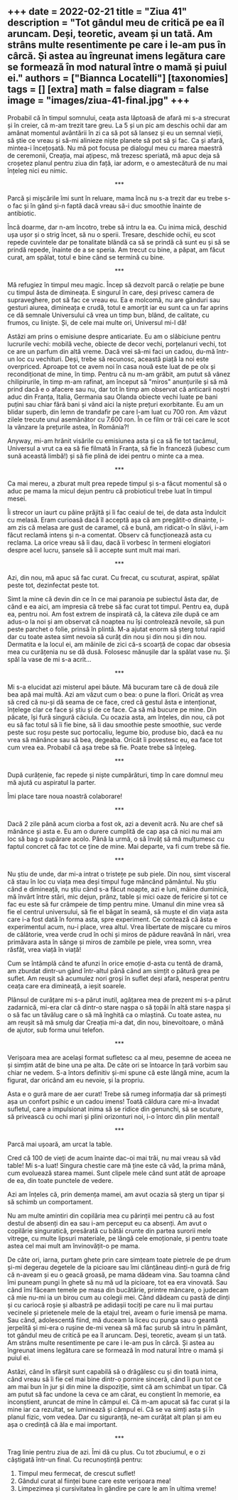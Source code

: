 
+++
date = 2022-02-21
title = "Ziua 41"
description = "Tot gândul meu de critică pe ea îl aruncam. Deși, teoretic, aveam și un tată. Am strâns multe resentimente pe care i le-am pus în cârcă. Și astea au îngreunat imens legătura care se formează în mod natural între o mamă și puiul ei."
authors = ["Biannca Locatelli"]
[taxonomies]
tags = []
[extra]
math = false
diagram = false
image = "images/ziua-41-final.jpg"
+++
---

Probabil că în timpul somnului, ceața asta lăptoasă de afară mi s-a strecurat și în creier, că m-am trezit tare greu. La 5 și un pic am deschis ochii dar am amânat momentul avântării în zi ca să pot să lansez și eu un semnal vieții, să știe ce vreau și să-mi alinieze niște planete să pot să și fac. Ca și afară, mintea-i încețoșată. Nu mă pot focusa pe dialogul meu cu marea maestră de ceremonii, Creația, mai ațipesc, mă trezesc speriată, mă apuc deja să croșetez planul pentru ziua din față, iar adorm, e o amestecătură de nu mai înțeleg nici eu nimic.

<p style="text-align: center;">***</p>

Parcă și mișcările îmi sunt în reluare, mama încă nu s-a trezit dar eu trebe s-o fac și în gând și-n faptă dacă vreau să-i duc smoothie înainte de antibiotic.

Încă doarme, dar n-am încotro, trebe să intru la ea. Cu inima mică, deschid ușa ușor și o strig încet, să nu o sperii. Tresare, deschide ochii, eu scot repede cuvintele dar pe tonalitate blândă ca să se prindă că sunt eu și să se prindă repede, înainte de a se speria. Am trecut cu bine, a păpat, am făcut curat, am spălat, totul e bine când se termină cu bine.

<p style="text-align: center;">***</p>

Mă refugiez în timpul meu magic. Încep să dezvolt parcă o relație pe bune cu timpul ăsta de dimineața. E singurul în care, deși privesc camera de supraveghere, pot să fac ce vreau eu. Ea e molcomă, nu are gânduri sau gesturi aiurea, dimineața e crudă, totul e amorțit iar eu sunt ca un far aprins ce dă semnale Universului că vrea un timp bun, blând, de calitate, cu frumos, cu liniște. Și, de cele mai multe ori, Universul mi-l dă!

Astăzi am prins o emisiune despre anticariate. Eu am o slăbiciune pentru lucrurile vechi: mobilă veche, obiecte de decor vechi, porțelanuri vechi, tot ce are un parfum din altă vreme. Dacă vrei să-mi faci un cadou, du-mă într-un loc cu vechituri. Deși, trebe să recunosc, această piață la noi este overpriced. Aproape tot ce avem noi în casa nouă este luat de pe olx și recondiționat de mine, în timp. Pentru că nu m-am grăbit, am putut să vânez chilipirurile, în timp m-am rafinat, am început să "miros" anunțurile și să mă prind dacă e o afacere sau nu, dar tot în timp am observat că anticarii noștri aduc din Franța, Italia, Germania sau Olanda obiecte vechi luate pe bani puțini sau chiar fără bani și vând aici la niște prețuri exorbitante. Eu am un blidar superb, din lemn de trandafir pe care l-am luat cu 700 ron. Am văzut zilele trecute unul asemănător cu 7.600 ron. În ce film or trăi cei care le scot la vânzare la prețurile astea, în România?!

Anyway, mi-am hrănit visările cu emisiunea asta și ca să fie tot tacâmul, Universul a vrut ca ea să fie filmată în Franța, să fie în franceză (iubesc cum sună această limbă!) și să fie plină de idei pentru o minte ca a mea.

<p style="text-align: center;">***</p>

Ca mai mereu, a zburat mult prea repede timpul și s-a făcut momentul să o aduc pe mama la micul dejun pentru că probioticul trebe luat în timpul mesei.

Îi strecor un iaurt cu pâine prăjită și îi fac ceaiul de tei, de data asta îndulcit cu melasă. Eram curioasă dacă îl acceptă așa că am pregătit-o dinainte, i-am zis că melasa are gust de caramel, că e bună, am ridicat-o în slăvi, i-am făcut reclamă intens și n-a comentat. Observ că funcționează asta cu reclama. La orice vreau să îi dau, dacă îi vorbesc în termeni elogiatori despre acel lucru, șansele să îi accepte sunt mult mai mari.

<p style="text-align: center;">***</p>

Azi, din nou, mă apuc să fac curat. Cu frecat, cu scuturat, aspirat, spălat peste tot, dezinfectat peste tot.

Simt la mine că devin din ce în ce mai paranoia pe subiectul ăsta dar, de când e ea aici, am impresia că trebe să fac curat tot timpul. Pentru ea, după ea, pentru noi. Am fost extrem de inspirată că, la câteva zile după ce am adus-o la noi și am observat că noaptea nu își controlează nevoile, să pun peste parchet o folie, prinsă în plintă. M-a ajutat enorm să șterg totul rapid dar cu toate astea simt nevoia să curăț din nou și din nou și din nou. Dermatita e la locul ei, am mâinile de zici că-s scoarță de copac dar obsesia mea cu curățenia nu se dă dusă. Folosesc mănușile dar la spălat vase nu. Și spăl la vase de mi s-a acrit...

<p style="text-align: center;">***</p>

Mi s-a elucidat azi misterul apei băute. Mă bucuram tare că de două zile bea apă mai multă. Azi am văzut cum o bea: o pune la flori. Oricât aș vrea să cred că nu-și dă seama de ce face, cred că gestul ăsta e intenționat, înțelege clar ce face și știu și de ce face. Ca să mă bucure pe mine. Din păcate, își fură singură căciula. Cu ocazia asta, am înțeles, din nou, că pot eu să fac totul să îi fie bine, să îi dau smoothie peste smoothie, suc verde peste suc roșu peste suc portocaliu, legume bio, produse bio, dacă ea nu vrea să mănânce sau să bea, degeaba. Oricât îi povestesc eu, ea face tot cum vrea ea. Probabil că așa trebe să fie. Poate trebe să înțeleg.

<p style="text-align: center;">***</p>

După curățenie, fac repede și niște cumpărături, timp în care domnul meu mă ajută cu aspiratul la parter.

Îmi place tare noua noastră colaborare!

<p style="text-align: center;">***</p>

Dacă 2 zile până acum ciorba a fost ok, azi a devenit acră. Nu are chef să mănânce și asta e. Eu am o durere cumplită de cap așa că nici nu mai am loc să bag o supărare acolo. Până la urmă, o să învăț să mă mulțumesc cu faptul concret că fac tot ce ține de mine. Mai departe, va fi cum trebe să fie.

<p style="text-align: center;">***</p>

Nu știu de unde, dar mi-a intrat o tristețe pe sub piele. Din nou, simt visceral că stau în loc cu viața mea deși timpul fuge mâncând pământul. Nu știu când e dimineață, nu știu când s-a făcut noapte, azi e luni, mâine duminică, mă învârt între stări, mic dejun, prânz, table și mici oaze de fericire și tot ce fac eu este să fur crâmpeie de timp pentru mine. Umanul din mine vrea să fie el centrul universului, să fie el băgat în seamă, să muște el din viața asta care i-a fost dată în forma asta, spre experiment. Ce contează că ăsta e experimentul acum, nu-i place, vrea altul. Vrea libertate de mișcare cu miros de călătorie, vrea verde crud în ochi și miros de pădure reavănă în nări, vrea primăvara asta în sânge și miros de zambile pe piele, vrea somn, vrea răsfăț, vrea viață în viață!

Cum se întâmplă când te afunzi în orice emoție d-asta cu tentă de dramă, am zburdat dintr-un gând într-altul până când am simțit o pătură grea pe suflet. Am reușit să acumulez nori groși în suflet deși afară, nesperat pentru ceața care era dimineață, a ieșit soarele.

Plânsul de curățare mi s-a părut inutil, agățarea mea de prezent mi s-a părut zadarnică, mi-era clar că dintr-o stare nașpa o să țopăi în altă stare nașpa și o să fac un tăvălug care o să mă înghită ca o mlaștină. Cu toate astea, nu am reușit să mă smulg dar Creația mi-a dat, din nou, binevoitoare, o mână de ajutor, sub forma unui telefon.

<p style="text-align: center;">***</p>

Verișoara mea are același format sufletesc ca al meu, pesemne de aceea ne și simțim atât de bine una pe alta. De câte ori se întoarce în țară vorbim sau chiar ne vedem. S-a întors definitiv și-mi spune că este lângă mine, acum la figurat, dar oricând am eu nevoie, și la propriu.

Asta e o gură mare de aer curat! Trebe să rumeg informația dar să primești așa un confort psihic e un cadou imens! Toată căldura care mi-a învadat sufletul, care a impulsionat inima să se ridice din genunchi, să se scuture, să privească cu ochi mari și plini orizonturi noi, i-o întorc din plin mental!

<p style="text-align: center;">***</p>

Parcă mai ușoară, am urcat la table.

Cred că 100 de vieți de acum înainte dac-oi mai trăi, nu mai vreau să văd table! Mi s-a luat! Singura chestie care mă ține este că văd, la prima mână, cum evoluează starea mamei. Sunt clipele mele când sunt atât de aproape de ea, din toate punctele de vedere.

Azi am înțeles că, prin demența mamei, am avut ocazia să șterg un tipar și să schimb un comportament.

Nu am multe amintiri din copilăria mea cu părinții mei pentru că au fost destul de absenți din ea sau i-am perceput eu ca absenți. Am avut o copilărie singuratică, presărată cu bătăi crunte din partea surorii mele vitrege, cu multe lipsuri materiale, pe lângă cele emoționale, și pentru toate astea cel mai mult am învinovățit-o pe mama.

De câte ori, iarna, purtam ghete prin care simțeam toate pietrele de pe drum și-mi degerau degetele de la picioare sau îmi clănțăneau dinți-n gură de frig că n-aveam și eu o geacă groasă, pe mama dădeam vina. Sau toamna când îmi puneam pungi în ghete să nu mă ud la picioare, tot ea era vinovată. Sau când îmi făceam temele pe masa din bucătărie, printre mâncare, o judecam că mie nu-mi ia un birou cum au colegii mei. Când dădeam cu pastă de dinți și cu cariocă roșie și albastră pe adidașii tociți pe care nu îi mai purtau vecinele și prietenele mele de la etajul trei, aveam o furie imensă pe mama. Sau când, adolescentă fiind, mă duceam la liceu cu punga sau o geantă jerpelită și mi-era o rușine de-mi venea să mă fac șurub să intru în pământ, tot gândul meu de critică pe ea îl aruncam. Deși, teoretic, aveam și un tată. Am strâns multe resentimente pe care i le-am pus în cârcă. Și astea au îngreunat imens legătura care se formează în mod natural între o mamă și puiul ei.

Astăzi, când în sfârșit sunt capabilă să o drăgălesc cu și din toată inima, când vreau să îi fie cel mai bine dintr-o pornire sinceră, când îi pun tot ce am mai bun în jur și din mine la dispoziție, simt că am schimbat un tipar. Că am putut să fac undone la ceva ce am cărat, eu conștient în memorie, ea inconștient, aruncat de mine în câmpul ei. Că m-am apucat să fac curat și la mine iar ca rezultat, se luminează și câmpul ei. Că se va simți asta și în planul fizic, vom vedea. Dar cu siguranță, ne-am curățat alt plan și am eu așa o credință că ăla e mai important.

<p style="text-align: center;">***</p>

Trag linie pentru ziua de azi. Îmi dă cu plus. Cu tot zbuciumul, e o zi câștigată într-un final. Cu recunoștință pentru:
1. Timpul meu fermecat, de crescut suflet!
2. Gândul curat al ființei bune care este verișoara mea!
3. Limpezimea și cursivitatea în gândire pe care le am în ultima vreme!
